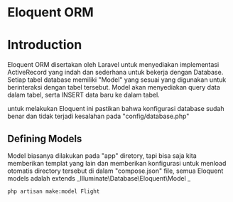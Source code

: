 # Eloquent ORM

# Introduction

Eloquent ORM disertakan oleh Laravel untuk menyediakan implementasi ActiveRecord yang indah dan sederhana untuk bekerja dengan Database. Setiap tabel database memiliki "Model" yang sesuai yang digunakan untuk berinteraksi dengan tabel tersebut. Model akan menyediakan query data dalam tabel, serta INSERT data baru ke dalam tabel.

untuk melakukan Eloquent ini pastikan bahwa konfigurasi database sudah benar dan tidak terjadi kesalahan pada "config/database.php"

## Defining Models

Model biasanya dilakukan pada "app" diretory, tapi bisa saja kita memberikan templat yang lain dan memberikan konfigurasi untuk menload otomatis directory tersebut di dalam "compose.json" file, semua Eloquent models adalah extends _Illuminate\Database\Eloquent\Model _

```
php artisan make:model Flight
```




